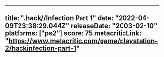 
---
title: ".hack//Infection Part 1"
date: "2022-04-09T23:38:29.044Z"
releaseDate: "2003-02-10"
platforms: ["ps2"]
score: 75
metacriticLink: "https://www.metacritic.com/game/playstation-2/hackinfection-part-1"
---
